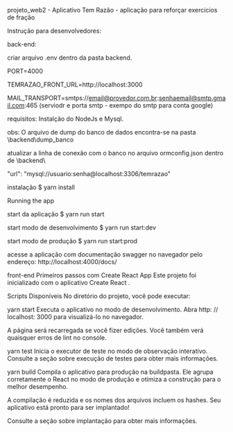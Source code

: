projeto_web2 - Aplicativo Tem Razão - aplicação para reforçar exercicios de fração

Instrução para desenvolvedores:

back-end:

criar arquivo .env dentro da pasta backend.

PORT=4000

TEMRAZAO_FRONT_URL=http://localhost:3000

MAIL_TRANSPORT=smtps://email@provedor.com.br:senhaemail@smtp.gmail.com:465 (serviodr e porta smtp - exempo do smtp para conta google)

requisitos: Instalção do NodeJs e Mysql.

obs: O arquivo de dump do banco de dados encontra-se na pasta \backend\dump_banco

atualizar a linha de conexão com o banco no arquivo ormconfig.json dentro de \backend\ 

 "url": "mysql://usuario:senha@localhost:3306/temrazao"

instalação $ yarn install

Running the app

start da aplicação
$ yarn run start

start modo de desenvolvimento
$ yarn run start:dev

start modo de produção
$ yarn run start:prod

acesse a aplicação com documentação swagger no navegador pelo endereço:
http://localhost:4000/docs/

front-end
Primeiros passos com Create React App
Este projeto foi inicializado com o aplicativo Create React .

Scripts Disponíveis
No diretório do projeto, você pode executar:

yarn start
Executa o aplicativo no modo de desenvolvimento.
Abra http: // localhost: 3000 para visualizá-lo no navegador.

A página será recarregada se você fizer edições.
Você também verá quaisquer erros de lint no console.

yarn test
Inicia o executor de teste no modo de observação interativo.
Consulte a seção sobre execução de testes para obter mais informações.

yarn build
Compila o aplicativo para produção na buildpasta.
Ele agrupa corretamente o React no modo de produção e otimiza a construção para o melhor desempenho.

A compilação é reduzida e os nomes dos arquivos incluem os hashes.
Seu aplicativo está pronto para ser implantado!

Consulte a seção sobre implantação para obter mais informações.
